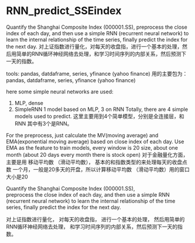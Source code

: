 # RNN_predict_SSEindex
Quantify the Shanghai Composite Index (000001.SS),  preprocess the close index of each day, and then use a simple RNN (recurrent neural network) to learn  the internal relationship of the time series, finally predict the index for the next day.   对上证指数进行量化，对每天的收盘指，进行一个基本的处理，然后用简单的RNN循环神经网络去处理，和学习时间序列的内部关系，然后预测下一天的指数。

tools: pandas, datdaframe, series, yfinance (yahoo finance)
用的主要包为：pandas, datdaframe, series, yfinance (yahoo finance)

here some simple neural networks are used: 
1. MLP, dense
2. SimpleRNN
1 model based on MLP, 3 on RNN
Totally, there are 4 simple models used to predict.
这里主要用到4个简单模型，分别是全连接层，和RNN
其中有3个是RNN。

For the preprocess, just calculate the MV(moving average) and EMA(exponential moving average) based on close index of each day.
Use EMA as the feature to train models, every window is 20 size, about one month (about 20 days every month there is stock open)
对于金融量化方面，主要是用 移动平均数 （滑动平均数）， 基本的和指数类型的来处理每天的收盘点数
一个月，一般是20多天的开盘，所以计算移动平均数 （滑动平均数）用的窗口大小是20

Quantify the Shanghai Composite Index (000001.SS),  
preprocess the close index of each day, 
and then use a simple RNN (recurrent neural network) to learn  the internal relationship of the time series, 
finally predict the index for the next day.  

 对上证指数进行量化，
 对每天的收盘指，
 进行一个基本的处理，
 然后用简单的RNN循环神经网络去处理，
 和学习时间序列的内部关系，然后预测下一天的指数。



